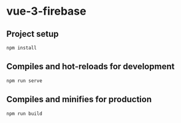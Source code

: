 # vue-3-firebase
<h2>  Project setup </h2> 


    npm install

<h2>  Compiles and hot-reloads for development </h2> 

    npm run serve
    
 <h2>Compiles and minifies for production </h2> 
 
    npm run build
